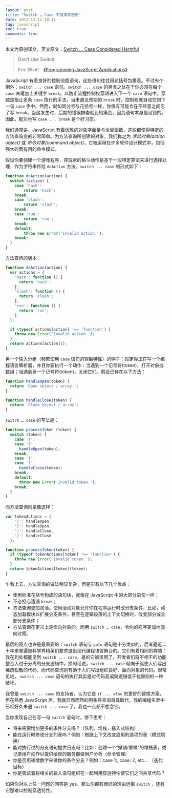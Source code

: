 ```yaml
---
layout: post
title: "Switch … Case 不被推荐使用"
date: 2012-12-12 10:11
tag: javascript
toc: true
comments: true
---
```


本文为原创译文，英文原文：[Switch … Case Considered Harmful](http://ericleads.com/2012/12/switch-case-considered-harmful/)

> Don’t Use Switch.

> Eric Elliott - [《Programming JavaScript Applications》](http://shop.oreilly.com/product/0636920024231.do)

JavaScript 有着良好的控制流程语句，这些语句往往用花括号包裹着。不过有个例外：`switch ... case` 语句。`switch ... case` 的另类之处在于你必须在每个 `case` 末尾加上关键字 `break`，以防止流程控制权穿越进入下一个 `case` 语句中。穿越是指让多条 `case` 执行的手法，当未遇见预期的 `break` 时，控制权就自动交到下一句 `case` 手中。然而，就如同分号与花括号一样，你很有可能会在不经意之间忘了写 `break`，当这发生时，后期的错误排查就比较痛苦，因为语句本身是没错的。因此，配对地写 `case ... break` 是个好习惯。

我们通常讲，JavaScript 有着优雅的对象字面量与全局函数，这些都使得特定的方法查询变的非常简单。为方法查询所创建的对象，我们称之为 *活动对象(action object)* 或 *命令对象(command object)*，它被运用在许多软件设计模式中，包括强大的而有用的命令模式。

假设你要创建一个游戏程序，非玩家的格斗动作是基于一段特定算法来进行选择处理，作为字符串传给 `doAction` 方法。`switch ... case` 的形式如下：

``` js
function doAction(action) {
  switch (action) {
    case 'hack':
        return 'hack';
    break;
    case 'slash':
        return 'slash';
    break;
    case 'run':
        return 'run';
    break;
    default:
        throw new Error('Invalid action.');
    break;
  }
}
```

方法查询的版本：

``` js
function doAction(action) {
  var actions = {
    'hack': function () {
      return 'hack';
    },
    'slash': function () {
      return 'slash';
    },
    'run': function () {
      return 'run';
    }
  };

  if (typeof actions[action] !== 'function') {
    throw new Error('Invalid action.');
  }
  return actions[action]();
}
```

另一个输入分组（频繁使用 `case` 语句的穿越特性）的例子：假定你正在写一个编程语言解析器，并且你要执行一个动作：当遇到一个记号符(token)，打开对象或数组；当遇到另一个记号符(token)，关闭它们。假设已存在以下方法：

``` js
function handleOpen(token) {
  return 'Open object / array.';
}

function handleClose(token) {
  return 'Close object / array';
}
```

`switch … case` 的写法是：

``` js
function processToken (token) {
  switch (token) {
    case '{':
    case '[':
      handleOpen(token);
    break;
    case ']':
    case '}':
      handleClose(token);
    break;
    default:
      throw new Error('Invalid token.');
    break;
  }
}
```

而方法查询则是像这样：

``` js
var tokenActions = {
    '{': handleOpen,
    '[': handleOpen,
    ']': handleClose,
    '}': handleClose
  };

function processToken(token) {
  if (typeof tokenActions[token] !== 'function') {
    throw new Error('Invalid token.');
  }
  return tokenActions[token](token);
}
```

乍看上去，方法查询的做法稍显复杂，但是它有以下几个优点：

- 使用标准花括号构成的语句块，就像在 JavaScript 中的大部分语句一样；
- 不必担心遗漏 `break`；
- 方法查询更加灵活。使用活动对象允许你在程序运行时改分支条件，比如，动态加载模块以扩展分支条件。甚至在逻辑段落的上下文切换时，改变部分或全部分支条件；
- 方法查询在定义上是面向对象的。而用 `switch … case`，令你的程序更加地面向过程。

最后的观点也许是最重要的：`switch` 语句与 `goto` 语句是十分类似的，后者是近二十年来普遍被科学界精英们要求退出现代编程语言舞台的。它们有着相同的弊端：我在到处都能见到 `switch ... case`，是的它被滥用了。开发者们将不相干的功能整合入过于分离的分支逻辑中。换句话说，`switch ... case` 倾向于驱使人们写出稀疏松散的代码，而代码查询则有助于人们写出组织良好、面向对象的代码。很常见地， `switch ... case` 语句的执行其实是对代码高凝聚逻辑低干扰原则的一种破坏。

我曾是 `switch ... case` 的支持者，认为它是 `if ... else` 的更好的替换方案，但在熟悉 JavaScript 后，我就自然而然的用条件查询将其取代。我的编程生涯中已经好久未遇 `switch ... case` 了，我也一点都不想念它。

当你发现自己在写一句 `switch` 语句时，停下思考：

- 将来需要增加更多的条件分支吗？（队列，堆栈，插入式结构）
- 能在运行时修改分支列表吗？例如：根据上下文改变启用的选项列表（模式切换）
- 能对执行过的分支语句提供日志吗？比如：创建一个“撤销/重做”的堆栈表，或记录用户动作以提供给你的服务器做用户分析（命令管理）
- 你是否用递增数字来做你的条件分支？例如：case 1:, case: 2, etc… （迭代目标）
- 你是否试着将相关的输入语句组织在一起利用穿透特性使它们之间共享代码？

如果你对以上任一问题的回答是 yes，那么你都有很好的理由远离 `switch` ，还有它那难以控制穿透特性。
